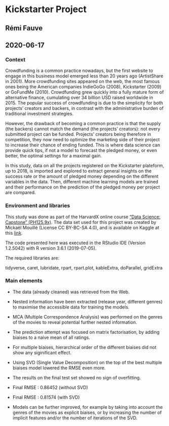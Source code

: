 # Kickstarter Project

## Rémi Fauve
## 2020-06-17

### Context
Crowdfunding is a common practice nowadays, but the first website to engage in this business model emerged
less than 20 years ago (ArtistShare in 2001). More crowdfunding sites appeared on the web, the most
famous ones being the American companies IndieGoGo (2008), Kickstarter (2009) or GoFundMe (2010).
Crowdfunding grew quickly into a fully mature form of alternative finance, cumulating over 34 billion USD
raised worldwide in 2015. The popular success of crowdfunding is due to the simplicity for both projects’
creators and backers, in contrast with the administrative burden of traditional investment strategies.

However, the drawback of becoming a common practice is that the supply (the backers) cannot match the
demand (the projects’ creators): not every submitted project can be funded. Projects’ creators being therefore
in competition, they now need to optimize the marketing side of their project to increase their chance of
ending funded. This is where data science can provide quick tips, if not a model to forecast the pledged
money, or even better, the optimal settings for a maximal gain.

In this study, data on all the projects registered on the Kickstarter plateform, up to 2018, is imported and
explored to extract general insights on the success rate or the amount of pledged money depending on the
different variables in the data. Then, different machine learning models are trained and their performance on
the prediction of the pledged money per project are compared.

### Environment and libraries
This study was done as part of the HarvardX online course 
[“Data Science: Capstone” (PH125.9x)](https://www.edx.org/course/data-science-capstone).
The data set used for this project was created by Mickaël Mouillé (License CC BY-BC-SA 4.0), and is
available on Kaggle at this 
[link](https://www.kaggle.com/kemical/kickstarter-projects?select=ks-projects-201801.csv).

The code presented here was executed in the RStudio IDE (Version 1.2.5042) with R version 3.6.1 (2019-07-05).

The required libraries are: 

tidyverse, caret, lubridate, rpart, rpart.plot, kableExtra, doParallel, gridExtra

### Main elements
* The data (already cleaned) was retrieved from the Web.

* Nested information have been extracted (release year, different genres) to maximise the accessible
data for training the models.
* MCA (Multiple Correspondence Analysis) was performed on the genres of the movies to reveal potential further nested information.

* The prediction attempt was focused on matrix factorisation, by adding biaises to a naive mean of all ratings.
* For multiple biaises, hierarchical order of the different biaises did not show any siginificant effect.

* Using SVD (Single Value Decomposition) on the top of the best multiple biaises model lowered the RMSE even more.

* The results on the final test set showed no sign of overfitting.
* Final RMSE : 0.86452 (without SVD)
* Final RMSE : 0.81574 (with SVD)

* Models can be further improved, for example by taking into account the genres of the movies as explicit biaises, or by increasing 
the number of implicit features and/or the number of iterations of the SVD.
